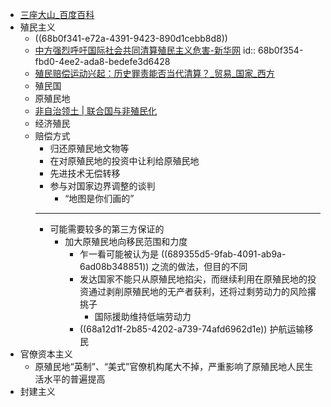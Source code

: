 - [三座大山_百度百科](https://baike.baidu.com/item/%E4%B8%89%E5%BA%A7%E5%A4%A7%E5%B1%B1/6722667)
- 殖民主义
	- ((68b0f341-e72a-4391-9423-890d1cebb8d8))
	- [中方强烈呼吁国际社会共同清算殖民主义危害-新华网](https://www.news.cn/world/20241017/63a90799d23d46e4ab81388646012eec/c.html)
	  id:: 68b0f354-fbd0-4ee2-ada8-bedefe3d6428
	- [殖民赔偿运动兴起：历史罪责能否当代清算？​_贸易_国家_西方](https://www.sohu.com/a/899146768_122417767)
	- 殖民国
	- 原殖民地
	- [非自治领土 | 联合国与非殖民化](https://www.un.org/dppa/decolonization/zh/nsgt)
	- 经济殖民
	- 赔偿方式
		- 归还原殖民地文物等
		- 在对原殖民地的投资中让利给原殖民地
		- 先进技术无偿转移
		- 参与对国家边界调整的谈判
			- “地图是你们画的”
		- ---
		- 可能需要较多的第三方保证的
			- 加大原殖民地向移民范围和力度
				- 乍一看可能被认为是 ((689355d5-9fab-4091-ab9a-6ad08b348851)) 之流的做法，但目的不同
				- 发达国家不能只从原殖民地掐尖，而继续利用在原殖民地的投资通过剥削原殖民地的无产者获利，还将过剩劳动力的风险撂挑子
					- 国际援助维持低端劳动力
				- ((68a12d1f-2b85-4202-a739-74afd6962d1e)) 护航运输移民
- 官僚资本主义
	- 原殖民地“英制”、“美式”官僚机构尾大不掉，严重影响了原殖民地人民生活水平的普遍提高
- 封建主义